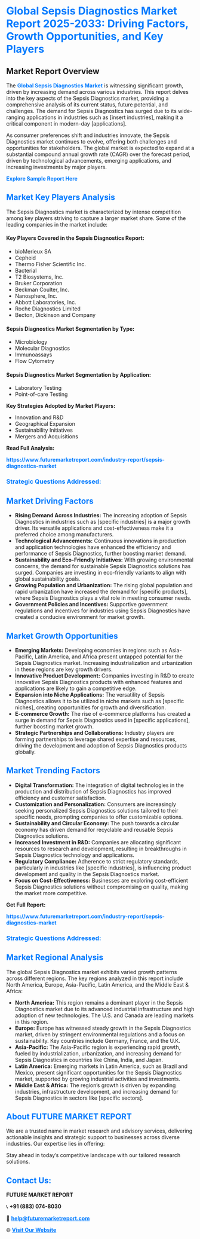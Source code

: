 <h1 style="color: #007BFF;">Global Sepsis Diagnostics Market Report 2025-2033: Driving Factors, Growth Opportunities, and Key Players</h1>

<section id="overview">
<h2>Market Report Overview</h2>
<p>The <a href="https://www.futuremarketreport.com/industry-report/sepsis-diagnostics-market" style="color: #007BFF; text-decoration: none;"><strong>Global Sepsis Diagnostics Market</strong></a> is witnessing significant growth, driven by increasing demand across various industries. This report delves into the key aspects of the Sepsis Diagnostics market, providing a comprehensive analysis of its current status, future potential, and challenges. The demand for Sepsis Diagnostics has surged due to its wide-ranging applications in industries such as [insert industries], making it a critical component in modern-day [applications].</p>
<p>As consumer preferences shift and industries innovate, the Sepsis Diagnostics market continues to evolve, offering both challenges and opportunities for stakeholders. The global market is expected to expand at a substantial compound annual growth rate (CAGR) over the forecast period, driven by technological advancements, emerging applications, and increasing investments by major players.</p>
</section>

<section id="overview">
<p><a href="https://www.futuremarketreport.com/request-sample/reportId=105834" style="color: #007BFF; text-decoration: none;"><strong>Explore Sample Report Here</strong></a></p>
</section>

<section id="key-players">
<h2 style="color: #007BFF;">Market Key Players Analysis</h2>
<p>The Sepsis Diagnostics market is characterized by intense competition among key players striving to capture a larger market share. Some of the leading companies in the market include:</p>
<h4>Key Players Covered in the Sepsis Diagnostics Report:</h4>
<ul><li>bioMerieux SA</li><li>Cepheid</li><li>Thermo Fisher Scientific Inc.</li><li>Bacterial</li><li>T2 Biosystems, Inc.</li><li>Bruker Corporation</li><li>Beckman Coulter, Inc.</li><li>Nanosphere, Inc.</li><li>Abbott Laboratories, Inc.</li><li>Roche Diagnostics Limited</li><li>Becton, Dickinson and Company</li></ul>
<h4>Sepsis Diagnostics Market Segmentation by Type:</h4>
<ul><li>Microbiology</li><li>Molecular Diagnostics</li><li>Immunoassays</li><li>Flow Cytometry</li></ul>

<h4>Sepsis Diagnostics Market Segmentation by Application:</h4>
<ul><li>Laboratory Testing</li><li>Point-of-care Testing</li></ul>
<p><strong>Key Strategies Adopted by Market Players:</strong></p>
<ul>
<li>Innovation and R&D</li>
<li>Geographical Expansion</li>
<li>Sustainability Initiatives</li>
<li>Mergers and Acquisitions</li>
</ul>
</section>

<section>
<p><strong>Read Full Analysis: </strong></p><a href="https://www.futuremarketreport.com/industry-report/sepsis-diagnostics-market" style="color: #007BFF; text-decoration: none;"><strong>https://www.futuremarketreport.com/industry-report/sepsis-diagnostics-market</strong></a>
<h3 style="color: #007BFF;">Strategic Questions Addressed:</h3>
</section>

<section id="driving-factors">
<h2 style="color: #007BFF;">Market Driving Factors</h2>
<ul>
<li><strong>Rising Demand Across Industries:</strong> The increasing adoption of Sepsis Diagnostics in industries such as [specific industries] is a major growth driver. Its versatile applications and cost-effectiveness make it a preferred choice among manufacturers.</li>
<li><strong>Technological Advancements:</strong> Continuous innovations in production and application technologies have enhanced the efficiency and performance of Sepsis Diagnostics, further boosting market demand.</li>
<li><strong>Sustainability and Eco-Friendly Initiatives:</strong> With growing environmental concerns, the demand for sustainable Sepsis Diagnostics solutions has surged. Companies are investing in eco-friendly variants to align with global sustainability goals.</li>
<li><strong>Growing Population and Urbanization:</strong> The rising global population and rapid urbanization have increased the demand for [specific products], where Sepsis Diagnostics plays a vital role in meeting consumer needs.</li>
<li><strong>Government Policies and Incentives:</strong> Supportive government regulations and incentives for industries using Sepsis Diagnostics have created a conducive environment for market growth.</li>
</ul>
</section>

<section id="growth-opportunities">
<h2 style="color: #007BFF;">Market Growth Opportunities</h2>
<ul>
<li><strong>Emerging Markets:</strong> Developing economies in regions such as Asia-Pacific, Latin America, and Africa present untapped potential for the Sepsis Diagnostics market. Increasing industrialization and urbanization in these regions are key growth drivers.</li>
<li><strong>Innovative Product Development:</strong> Companies investing in R&D to create innovative Sepsis Diagnostics products with enhanced features and applications are likely to gain a competitive edge.</li>
<li><strong>Expansion into Niche Applications:</strong> The versatility of Sepsis Diagnostics allows it to be utilized in niche markets such as [specific niches], creating opportunities for growth and diversification.</li>
<li><strong>E-commerce Growth:</strong> The rise of e-commerce platforms has created a surge in demand for Sepsis Diagnostics used in [specific applications], further boosting market growth.</li>
<li><strong>Strategic Partnerships and Collaborations:</strong> Industry players are forming partnerships to leverage shared expertise and resources, driving the development and adoption of Sepsis Diagnostics products globally.</li>
</ul>
</section>

<section id="trending-factors">
<h2 style="color: #007BFF;">Market Trending Factors</h2>
<ul>
<li><strong>Digital Transformation:</strong> The integration of digital technologies in the production and distribution of Sepsis Diagnostics has improved efficiency and customer satisfaction.</li>
<li><strong>Customization and Personalization:</strong> Consumers are increasingly seeking personalized Sepsis Diagnostics solutions tailored to their specific needs, prompting companies to offer customizable options.</li>
<li><strong>Sustainability and Circular Economy:</strong> The push towards a circular economy has driven demand for recyclable and reusable Sepsis Diagnostics solutions.</li>
<li><strong>Increased Investment in R&D:</strong> Companies are allocating significant resources to research and development, resulting in breakthroughs in Sepsis Diagnostics technology and applications.</li>
<li><strong>Regulatory Compliance:</strong> Adherence to strict regulatory standards, particularly in industries like [specific industries], is influencing product development and quality in the Sepsis Diagnostics market.</li>
<li><strong>Focus on Cost-Effectiveness:</strong> Businesses are exploring cost-efficient Sepsis Diagnostics solutions without compromising on quality, making the market more competitive.</li>
</ul>
</section>

<section>
<p><strong>Get Full Report: </strong></p><a href="https://www.futuremarketreport.com/industry-report/sepsis-diagnostics-market" style="color: #007BFF; text-decoration: none;"><strong>https://www.futuremarketreport.com/industry-report/sepsis-diagnostics-market</strong></a>
<h3 style="color: #007BFF;">Strategic Questions Addressed:</h3>
</section>


<section id="regional-analysis">
<h2 style="color: #007BFF;">Market Regional Analysis</h2>
<p>The global Sepsis Diagnostics market exhibits varied growth patterns across different regions. The key regions analyzed in this report include North America, Europe, Asia-Pacific, Latin America, and the Middle East & Africa:</p>
<ul>
<li><strong>North America:</strong> This region remains a dominant player in the Sepsis Diagnostics market due to its advanced industrial infrastructure and high adoption of new technologies. The U.S. and Canada are leading markets in this region.</li>
<li><strong>Europe:</strong> Europe has witnessed steady growth in the Sepsis Diagnostics market, driven by stringent environmental regulations and a focus on sustainability. Key countries include Germany, France, and the U.K.</li>
<li><strong>Asia-Pacific:</strong> The Asia-Pacific region is experiencing rapid growth, fueled by industrialization, urbanization, and increasing demand for Sepsis Diagnostics in countries like China, India, and Japan.</li>
<li><strong>Latin America:</strong> Emerging markets in Latin America, such as Brazil and Mexico, present significant opportunities for the Sepsis Diagnostics market, supported by growing industrial activities and investments.</li>
<li><strong>Middle East & Africa:</strong> The region’s growth is driven by expanding industries, infrastructure development, and increasing demand for Sepsis Diagnostics in sectors like [specific sectors].</li>
</ul>
</section>

<footer>
<h2 style="color: #007BFF;">About FUTURE MARKET REPORT</h2>
<p>We are a trusted name in market research and advisory services, delivering actionable insights and strategic support to businesses across diverse industries. Our expertise lies in offering:</p>

<p>Stay ahead in today’s competitive landscape with our tailored research solutions.</p>

<h2 style="color: #007BFF;">Contact Us:</h2>
<p><strong>FUTURE MARKET REPORT</strong></p>
<p>📞 <strong>+91 (883) 074-8030</strong></p>
<p>📧 <strong><a href="mailto:help@futuremarketreport.com" style="color: #007BFF;">help@futuremarketreport.com</a></strong></p>
<p>🌐 <strong><a href="https://www.futuremarketreport.com/" style="color: #007BFF;">Visit Our Website</a></strong></p>
</footer>